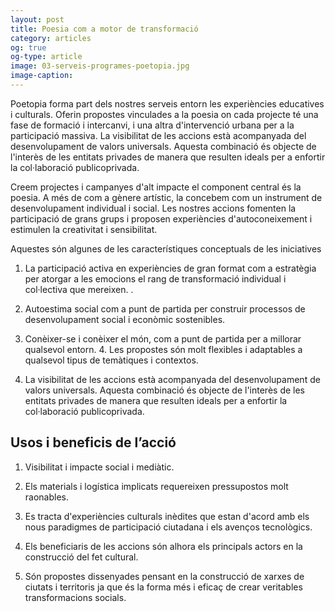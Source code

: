 ```yaml
---
layout: post
title: Poesia com a motor de transformació 
category: articles 
og: true
og-type: article
image: 03-serveis-programes-poetopia.jpg
image-caption:
--- 
```



Poetopia forma part dels nostres serveis entorn les experiències educatives i culturals. Oferin propostes vinculades a la poesia on cada projecte té una fase de formació i intercanvi, i una altra d'intervenció urbana per a la participació massiva. La visibilitat de les accions està acompanyada del desenvolupament de valors universals. Aquesta combinació és objecte de l'interès de les entitats privades de manera que resulten ideals per a enfortir la col·laboració publicoprivada.

Creem projectes i campanyes d'alt impacte el component central és la poesia. A més de com a gènere artístic, la concebem com un instrument de desenvolupament individual i social. Les nostres accions fomenten la participació de grans grups i proposen experiències d'autoconeixement i estimulen la creativitat i sensibilitat.


Aquestes són algunes de les característiques conceptuals de les iniciatives

1.	La participació activa en experiències de gran format com a estratègia per atorgar a les emocions el rang de transformació individual i col·lectiva que mereixen. .

2.	Autoestima social com a punt de partida per construir processos de desenvolupament social i econòmic sostenibles. 

3.	Conèixer-se i conèixer el món, com a punt de partida per a millorar qualsevol entorn. 4. Les propostes són molt flexibles i adaptables a qualsevol tipus de temàtiques i contextos.

4.	La visibilitat de les accions està acompanyada del desenvolupament de valors universals. Aquesta combinació és objecte de l'interès de les entitats privades de manera que resulten ideals per a enfortir la col·laboració publicoprivada.

## Usos i beneficis de l’acció 

1.	Visibilitat i impacte social i mediàtic. 

2.	Els materials i logística implicats requereixen pressupostos molt raonables.

3.	Es tracta d'experiències culturals inèdites que estan d'acord amb els nous paradigmes de participació ciutadana i els avenços tecnològics.

4.	Els beneficiaris de les accions són alhora els principals actors en la construcció del fet cultural.

5.	Són propostes dissenyades pensant en la construcció de xarxes de ciutats i territoris ja que és la forma més i eficaç de crear veritables transformacions socials. 

